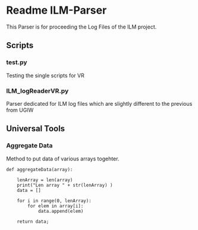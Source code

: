 # Readme ILM-Parser

This Parser is for proceeding the Log Files of the ILM project.

## Scripts
### test.py
Testing the single scripts for VR


### ILM_logReaderVR.py
Parser dedicated for ILM log files which are slightly different to the previous from UGIW


## Universal Tools

### Aggregate Data
Method to put data of various arrays togehter.
```
def aggregateData(array):

    lenArray = len(array)
    print("Len array " + str(lenArray) )
    data = []

    for i in range(0, lenArray):
        for elem in array[i]:
            data.append(elem)

    return data;
```